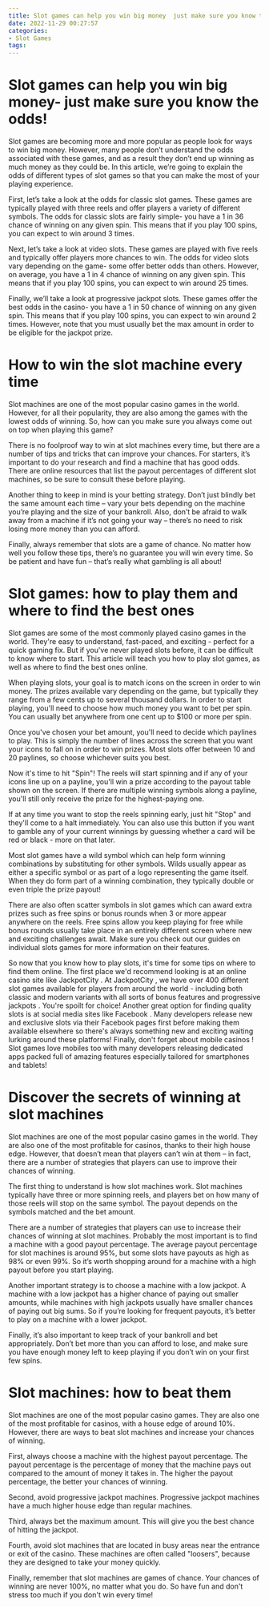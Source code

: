 ```yaml
---
title: Slot games can help you win big money  just make sure you know the odds!
date: 2022-11-29 00:27:57
categories:
- Slot Games
tags:
---
```



#  Slot games can help you win big money- just make sure you know the odds!

Slot games are becoming more and more popular as people look for ways to win big money. However, many people don’t understand the odds associated with these games, and as a result they don’t end up winning as much money as they could be. In this article, we’re going to explain the odds of different types of slot games so that you can make the most of your playing experience.

First, let’s take a look at the odds for classic slot games. These games are typically played with three reels and offer players a variety of different symbols. The odds for classic slots are fairly simple- you have a 1 in 36 chance of winning on any given spin. This means that if you play 100 spins, you can expect to win around 3 times.

Next, let’s take a look at video slots. These games are played with five reels and typically offer players more chances to win. The odds for video slots vary depending on the game- some offer better odds than others. However, on average, you have a 1 in 4 chance of winning on any given spin. This means that if you play 100 spins, you can expect to win around 25 times.

Finally, we’ll take a look at progressive jackpot slots. These games offer the best odds in the casino- you have a 1 in 50 chance of winning on any given spin. This means that if you play 100 spins, you can expect to win around 2 times. However, note that you must usually bet the max amount in order to be eligible for the jackpot prize.

#  How to win the slot machine every time 

Slot machines are one of the most popular casino games in the world. However, for all their popularity, they are also among the games with the lowest odds of winning. So, how can you make sure you always come out on top when playing this game?

There is no foolproof way to win at slot machines every time, but there are a number of tips and tricks that can improve your chances. For starters, it’s important to do your research and find a machine that has good odds. There are online resources that list the payout percentages of different slot machines, so be sure to consult these before playing.

Another thing to keep in mind is your betting strategy. Don’t just blindly bet the same amount each time – vary your bets depending on the machine you’re playing and the size of your bankroll. Also, don’t be afraid to walk away from a machine if it’s not going your way – there’s no need to risk losing more money than you can afford.

Finally, always remember that slots are a game of chance. No matter how well you follow these tips, there’s no guarantee you will win every time. So be patient and have fun – that’s really what gambling is all about!

#  Slot games: how to play them and where to find the best ones 

Slot games are some of the most commonly played casino games in the world. They're easy to understand, fast-paced, and exciting - perfect for a quick gaming fix. But if you've never played slots before, it can be difficult to know where to start. This article will teach you how to play slot games, as well as where to find the best ones online.

When playing slots, your goal is to match icons on the screen in order to win money. The prizes available vary depending on the game, but typically they range from a few cents up to several thousand dollars. In order to start playing, you'll need to choose how much money you want to bet per spin. You can usually bet anywhere from one cent up to $100 or more per spin.

Once you've chosen your bet amount, you'll need to decide which paylines to play. This is simply the number of lines across the screen that you want your icons to fall on in order to win prizes. Most slots offer between 10 and 20 paylines, so choose whichever suits you best.

Now it's time to hit "Spin"! The reels will start spinning and if any of your icons line up on a payline, you'll win a prize according to the payout table shown on the screen. If there are multiple winning symbols along a payline, you'll still only receive the prize for the highest-paying one.

If at any time you want to stop the reels spinning early, just hit "Stop" and they'll come to a halt immediately. You can also use this button if you want to gamble any of your current winnings by guessing whether a card will be red or black - more on that later.

Most slot games have a wild symbol which can help form winning combinations by substituting for other symbols. Wilds usually appear as either a specific symbol or as part of a logo representing the game itself. When they do form part of a winning combination, they typically double or even triple the prize payout!

There are also often scatter symbols in slot games which can award extra prizes such as free spins or bonus rounds when 3 or more appear anywhere on the reels. Free spins allow you keep playing for free while bonus rounds usually take place in an entirely different screen where new and exciting challenges await. Make sure you check out our guides on individual slots games for more information on their features.

So now that you know how to play slots, it's time for some tips on where to find them online. The first place we'd recommend looking is at an online casino site like JackpotCity . At JackpotCity , we have over 400 different slot games available for players from around the world - including both classic and modern variants with all sorts of bonus features and progressive jackpots . You're spoilt for choice! 
Another great option for finding quality slots is at social media sites like Facebook . Many developers release new and exclusive slots via their Facebook pages first before making them available elsewhere so there's always something new and exciting waiting lurking around these platforms! 
Finally, don't forget about mobile casinos ! Slot games love mobiles too with many developers releasing dedicated apps packed full of amazing features especially tailored for smartphones and tablets!

#  Discover the secrets of winning at slot machines 

Slot machines are one of the most popular casino games in the world. They are also one of the most profitable for casinos, thanks to their high house edge. However, that doesn’t mean that players can’t win at them – in fact, there are a number of strategies that players can use to improve their chances of winning.

The first thing to understand is how slot machines work. Slot machines typically have three or more spinning reels, and players bet on how many of those reels will stop on the same symbol. The payout depends on the symbols matched and the bet amount.

There are a number of strategies that players can use to increase their chances of winning at slot machines. Probably the most important is to find a machine with a good payout percentage. The average payout percentage for slot machines is around 95%, but some slots have payouts as high as 98% or even 99%. So it’s worth shopping around for a machine with a high payout before you start playing.

Another important strategy is to choose a machine with a low jackpot. A machine with a low jackpot has a higher chance of paying out smaller amounts, while machines with high jackpots usually have smaller chances of paying out big sums. So if you’re looking for frequent payouts, it’s better to play on a machine with a lower jackpot.

 Finally, it’s also important to keep track of your bankroll and bet appropriately. Don’t bet more than you can afford to lose, and make sure you have enough money left to keep playing if you don’t win on your first few spins.

#  Slot machines: how to beat them

Slot machines are one of the most popular casino games. They are also one of the most profitable for casinos, with a house edge of around 10%. However, there are ways to beat slot machines and increase your chances of winning.

First, always choose a machine with the highest payout percentage. The payout percentage is the percentage of money that the machine pays out compared to the amount of money it takes in. The higher the payout percentage, the better your chances of winning.

Second, avoid progressive jackpot machines. Progressive jackpot machines have a much higher house edge than regular machines.

Third, always bet the maximum amount. This will give you the best chance of hitting the jackpot.

Fourth, avoid slot machines that are located in busy areas near the entrance or exit of the casino. These machines are often called "loosers", because they are designed to take your money quickly.

Finally, remember that slot machines are games of chance. Your chances of winning are never 100%, no matter what you do. So have fun and don't stress too much if you don't win every time!